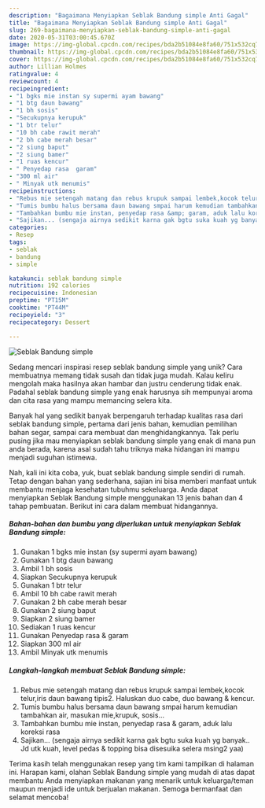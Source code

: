 ```yaml
---
description: "Bagaimana Menyiapkan Seblak Bandung simple Anti Gagal"
title: "Bagaimana Menyiapkan Seblak Bandung simple Anti Gagal"
slug: 269-bagaimana-menyiapkan-seblak-bandung-simple-anti-gagal
date: 2020-05-31T03:00:45.670Z
image: https://img-global.cpcdn.com/recipes/bda2b51084e8fa60/751x532cq70/seblak-bandung-simple-foto-resep-utama.jpg
thumbnail: https://img-global.cpcdn.com/recipes/bda2b51084e8fa60/751x532cq70/seblak-bandung-simple-foto-resep-utama.jpg
cover: https://img-global.cpcdn.com/recipes/bda2b51084e8fa60/751x532cq70/seblak-bandung-simple-foto-resep-utama.jpg
author: Lillian Holmes
ratingvalue: 4
reviewcount: 4
recipeingredient:
- "1 bgks mie instan sy supermi ayam bawang"
- "1 btg daun bawang"
- "1 bh sosis"
- "Secukupnya kerupuk"
- "1 btr telur"
- "10 bh cabe rawit merah"
- "2 bh cabe merah besar"
- "2 siung baput"
- "2 siung bamer"
- "1 ruas kencur"
- " Penyedap rasa  garam"
- "300 ml air"
- " Minyak utk menumis"
recipeinstructions:
- "Rebus mie setengah matang dan rebus krupuk sampai lembek,kocok telur,iris daun bawang tipis2. Haluskan duo cabe, duo bawang &amp; kencur."
- "Tumis bumbu halus bersama daun bawang smpai harum kemudian tambahkan air, masukan mie,krupuk, sosis..."
- "Tambahkan bumbu mie instan, penyedap rasa &amp; garam, aduk lalu koreksi rasa"
- "Sajikan... (sengaja airnya sedikit karna gak bgtu suka kuah yg banyak.. Jd utk kuah, level pedas &amp; topping bisa disesuika selera msing2 yaa)"
categories:
- Resep
tags:
- seblak
- bandung
- simple

katakunci: seblak bandung simple 
nutrition: 192 calories
recipecuisine: Indonesian
preptime: "PT15M"
cooktime: "PT44M"
recipeyield: "3"
recipecategory: Dessert

---
```



![Seblak Bandung simple](https://img-global.cpcdn.com/recipes/bda2b51084e8fa60/751x532cq70/seblak-bandung-simple-foto-resep-utama.jpg)

Sedang mencari inspirasi resep seblak bandung simple yang unik? Cara membuatnya memang tidak susah dan tidak juga mudah. Kalau keliru mengolah maka hasilnya akan hambar dan justru cenderung tidak enak. Padahal seblak bandung simple yang enak harusnya sih mempunyai aroma dan cita rasa yang mampu memancing selera kita.

Banyak hal yang sedikit banyak berpengaruh terhadap kualitas rasa dari seblak bandung simple, pertama dari jenis bahan, kemudian pemilihan bahan segar, sampai cara membuat dan menghidangkannya. Tak perlu pusing jika mau menyiapkan seblak bandung simple yang enak di mana pun anda berada, karena asal sudah tahu triknya maka hidangan ini mampu menjadi suguhan istimewa.




Nah, kali ini kita coba, yuk, buat seblak bandung simple sendiri di rumah. Tetap dengan bahan yang sederhana, sajian ini bisa memberi manfaat untuk membantu menjaga kesehatan tubuhmu sekeluarga. Anda dapat menyiapkan Seblak Bandung simple menggunakan 13 jenis bahan dan 4 tahap pembuatan. Berikut ini cara dalam membuat hidangannya.

<!--inarticleads1-->

##### Bahan-bahan dan bumbu yang diperlukan untuk menyiapkan Seblak Bandung simple:

1. Gunakan 1 bgks mie instan (sy supermi ayam bawang)
1. Gunakan 1 btg daun bawang
1. Ambil 1 bh sosis
1. Siapkan Secukupnya kerupuk
1. Gunakan 1 btr telur
1. Ambil 10 bh cabe rawit merah
1. Gunakan 2 bh cabe merah besar
1. Gunakan 2 siung baput
1. Siapkan 2 siung bamer
1. Sediakan 1 ruas kencur
1. Gunakan  Penyedap rasa &amp; garam
1. Siapkan 300 ml air
1. Ambil  Minyak utk menumis




<!--inarticleads2-->

##### Langkah-langkah membuat Seblak Bandung simple:

1. Rebus mie setengah matang dan rebus krupuk sampai lembek,kocok telur,iris daun bawang tipis2. Haluskan duo cabe, duo bawang &amp; kencur.
1. Tumis bumbu halus bersama daun bawang smpai harum kemudian tambahkan air, masukan mie,krupuk, sosis...
1. Tambahkan bumbu mie instan, penyedap rasa &amp; garam, aduk lalu koreksi rasa
1. Sajikan... (sengaja airnya sedikit karna gak bgtu suka kuah yg banyak.. Jd utk kuah, level pedas &amp; topping bisa disesuika selera msing2 yaa)




Terima kasih telah menggunakan resep yang tim kami tampilkan di halaman ini. Harapan kami, olahan Seblak Bandung simple yang mudah di atas dapat membantu Anda menyiapkan makanan yang menarik untuk keluarga/teman maupun menjadi ide untuk berjualan makanan. Semoga bermanfaat dan selamat mencoba!
